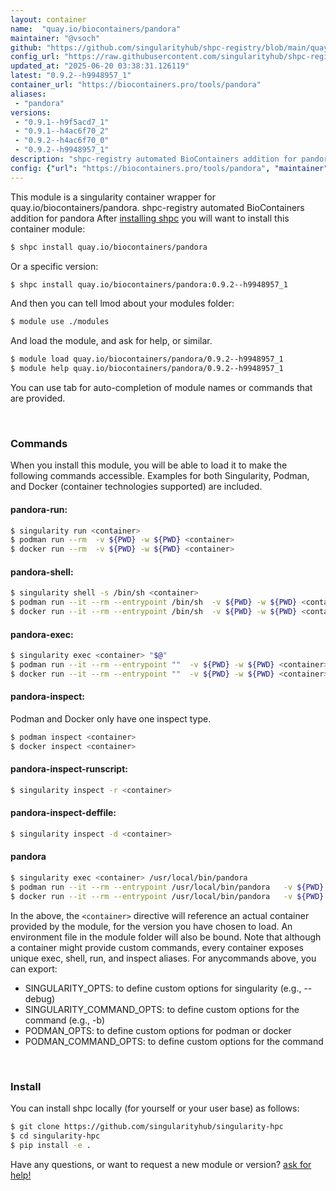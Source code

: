 ```yaml
---
layout: container
name:  "quay.io/biocontainers/pandora"
maintainer: "@vsoch"
github: "https://github.com/singularityhub/shpc-registry/blob/main/quay.io/biocontainers/pandora/container.yaml"
config_url: "https://raw.githubusercontent.com/singularityhub/shpc-registry/main/quay.io/biocontainers/pandora/container.yaml"
updated_at: "2025-06-20 03:38:31.126119"
latest: "0.9.2--h9948957_1"
container_url: "https://biocontainers.pro/tools/pandora"
aliases:
 - "pandora"
versions:
 - "0.9.1--h9f5acd7_1"
 - "0.9.1--h4ac6f70_2"
 - "0.9.2--h4ac6f70_0"
 - "0.9.2--h9948957_1"
description: "shpc-registry automated BioContainers addition for pandora"
config: {"url": "https://biocontainers.pro/tools/pandora", "maintainer": "@vsoch", "description": "shpc-registry automated BioContainers addition for pandora", "latest": {"0.9.2--h9948957_1": "sha256:55c636c46188a25353fd3a1fd3d406acb72a2f0d86032736ca476ba218affab8"}, "tags": {"0.9.1--h9f5acd7_1": "sha256:8af0e266701249c65ceb9607684c61b7595c1ad2d5e848eebe1437fc39e5e2f6", "0.9.1--h4ac6f70_2": "sha256:d714ce7f52e78aaa0cce3af62f64c4b0c8fbd8bfea1b5d6bbc68e20350f8e2e8", "0.9.2--h4ac6f70_0": "sha256:5bf5a89ec0b4be4fa4f43cf8632b6245c1b8ded6563e72764e5de300f931ddf0", "0.9.2--h9948957_1": "sha256:55c636c46188a25353fd3a1fd3d406acb72a2f0d86032736ca476ba218affab8"}, "docker": "quay.io/biocontainers/pandora", "aliases": {"pandora": "/usr/local/bin/pandora"}}
---
```


This module is a singularity container wrapper for quay.io/biocontainers/pandora.
shpc-registry automated BioContainers addition for pandora
After [installing shpc](#install) you will want to install this container module:


```bash
$ shpc install quay.io/biocontainers/pandora
```

Or a specific version:

```bash
$ shpc install quay.io/biocontainers/pandora:0.9.2--h9948957_1
```

And then you can tell lmod about your modules folder:

```bash
$ module use ./modules
```

And load the module, and ask for help, or similar.

```bash
$ module load quay.io/biocontainers/pandora/0.9.2--h9948957_1
$ module help quay.io/biocontainers/pandora/0.9.2--h9948957_1
```

You can use tab for auto-completion of module names or commands that are provided.

<br>

### Commands

When you install this module, you will be able to load it to make the following commands accessible.
Examples for both Singularity, Podman, and Docker (container technologies supported) are included.

#### pandora-run:

```bash
$ singularity run <container>
$ podman run --rm  -v ${PWD} -w ${PWD} <container>
$ docker run --rm  -v ${PWD} -w ${PWD} <container>
```

#### pandora-shell:

```bash
$ singularity shell -s /bin/sh <container>
$ podman run --it --rm --entrypoint /bin/sh  -v ${PWD} -w ${PWD} <container>
$ docker run --it --rm --entrypoint /bin/sh  -v ${PWD} -w ${PWD} <container>
```

#### pandora-exec:

```bash
$ singularity exec <container> "$@"
$ podman run --it --rm --entrypoint ""  -v ${PWD} -w ${PWD} <container> "$@"
$ docker run --it --rm --entrypoint ""  -v ${PWD} -w ${PWD} <container> "$@"
```

#### pandora-inspect:

Podman and Docker only have one inspect type.

```bash
$ podman inspect <container>
$ docker inspect <container>
```

#### pandora-inspect-runscript:

```bash
$ singularity inspect -r <container>
```

#### pandora-inspect-deffile:

```bash
$ singularity inspect -d <container>
```


#### pandora

```bash
$ singularity exec <container> /usr/local/bin/pandora
$ podman run --it --rm --entrypoint /usr/local/bin/pandora   -v ${PWD} -w ${PWD} <container> -c " $@"
$ docker run --it --rm --entrypoint /usr/local/bin/pandora   -v ${PWD} -w ${PWD} <container> -c " $@"
```



In the above, the `<container>` directive will reference an actual container provided
by the module, for the version you have chosen to load. An environment file in the
module folder will also be bound. Note that although a container
might provide custom commands, every container exposes unique exec, shell, run, and
inspect aliases. For anycommands above, you can export:

 - SINGULARITY_OPTS: to define custom options for singularity (e.g., --debug)
 - SINGULARITY_COMMAND_OPTS: to define custom options for the command (e.g., -b)
 - PODMAN_OPTS: to define custom options for podman or docker
 - PODMAN_COMMAND_OPTS: to define custom options for the command

<br>

### Install

You can install shpc locally (for yourself or your user base) as follows:

```bash
$ git clone https://github.com/singularityhub/singularity-hpc
$ cd singularity-hpc
$ pip install -e .
```

Have any questions, or want to request a new module or version? [ask for help!](https://github.com/singularityhub/singularity-hpc/issues)